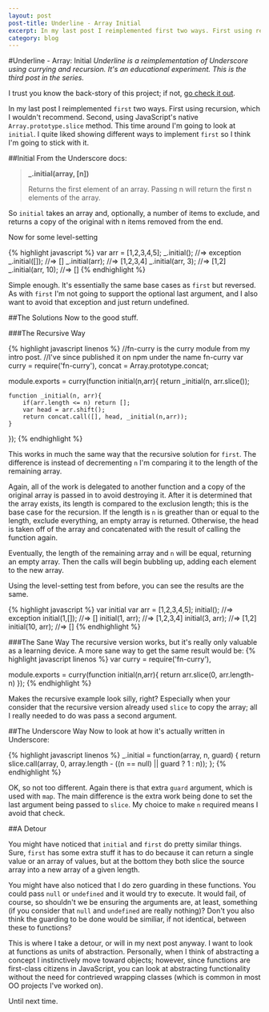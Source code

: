 ```yaml
---
layout: post
post-title: Underline - Array Initial
excerpt: In my last post I reimplemented first two ways. First using recursion, which I wouldn't recommend. Second, using JavaScript's native Array.prototype.splice method. This time around I'm going to look at initial...
category: blog
--- 
```


#Underline - Array: Initial
_Underline is a reimplementation of Underscore using currying and recursion. It's an educational experiment. This is the third post in the series._

I trust you know the back-story of this project; if not, [go check it out](underline-introduction.html).

In my last post I reimplemented <code>first</code> two ways. First using recursion, which I wouldn't recommend. Second, using JavaScript's native <code>Array.prototype.slice</code> method. This time around I'm going to look at <code>initial</code>. I quite liked showing different ways to implement <code>first</code> so I think I'm going to stick with it.

##Initial
From the Underscore docs:

<blockquote>
	<p><b>_.initial(array, [n])</b></p>
	<p>Returns the first element of an array. Passing n will return the first n elements of the array.</p>
</blockquote>

So <code>initial</code> takes an array and, optionally, a number of items to exclude, and returns a copy of the original with n items removed from the end.

Now for some level-setting

{% highlight javascript %}
var arr = [1,2,3,4,5];
_.initial(); //=> exception
_.initial([]); //=> []
_.initial(arr); //=> [1,2,3,4]
_.initial(arr, 3); //=> [1,2]
_.initial(arr, 10); //=> []
{% endhighlight %}

Simple enough. It's essentially the same base cases as <code>first</code> but reversed. As with <code>first</code> I'm not going to support the optional last argument, and I also want to avoid that exception and just return undefined.

##The Solutions
Now to the good stuff.

###The Recursive Way

{% highlight javascript linenos %}
//fn-curry is the curry module from my intro post. 
//I've since published it on npm under the name fn-curry
var curry = require('fn-curry'),
	concat = Array.prototype.concat;

module.exports = curry(function initial(n,arr){
	return _initial(n, arr.slice());

	function _initial(n, arr){
		if(arr.length <= n) return [];
		var head = arr.shift();
		return concat.call([], head, _initial(n,arr));
	}
});
{% endhighlight %}

This works in much the same way that the recursive solution for <code>first</code>. The difference is instead of decrementing <code>n</code> I'm comparing it to the length of the remaining array.

Again, all of the work is delegated to another function and a copy of the original array is passed in to avoid destroying it. After it is determined that the array exists, its length is compared to the exclusion length; this is the base case for the recursion. If the length is <code>n</code> is greather than or equal to the length, exclude everything, an empty array is returned. Otherwise, the head is taken off of the array and concatenated with the result of calling the function again. 

Eventually, the length of the remaining array and <code>n</code> will be equal, returning an empty array. Then the calls will begin bubbling up, adding each element to the new array.

Using the level-setting test from before, you can see the results are the same.

{% highlight javascript %}
var initial
var arr = [1,2,3,4,5];
initial(); //=> exception
initial(1,[]); //=> []
initial(1, arr); //=> [1,2,3,4]
initial(3, arr); //=> [1,2]
initial(10, arr); //=> []
{% endhighlight %}

###The Sane Way
The recursive version works, but it's really only valuable as a learning device. A more sane way to get the same result would be:
{% highlight javascript linenos %}
var curry = require('fn-curry'),

module.exports = curry(function initial(n,arr){
	return arr.slice(0, arr.length-n)
});
{% endhighlight %}

Makes the recursive example look silly, right? Especially when your consider that the recursive version already used <code>slice</code> to copy the array; all I really needed to do was pass a second argument.

##The Underscore Way
Now to look at how it's actually written in Underscore:

{% highlight javascript linenos %}
_.initial = function(array, n, guard) {
    return slice.call(array, 0, array.length - ((n == null) || guard ? 1 : n));
  };
 {% endhighlight %}

 OK, so not too different. Again there is that extra <code>guard</code> argument, which is used with <code>map</code>. The main difference is the extra work being done to set the last argument being passed to <code>slice</code>. My choice to make <code>n</code> required means I avoid that check.

##A Detour

You might have noticed that <code>initial</code> and <code>first</code> do pretty similar things. Sure, <code>first</code> has some extra stuff it has to do because it can return a single value or an array of values, but at the bottom they both slice the source array into a new array of a given length.

You might have also noticed that I do zero guarding in these functions. You could pass <code>null</code> or <code>undefined</code> and it would try to execute. It would fail, of course, so shouldn't we be ensuring the arguments are, at least, something (if you consider that <code>null</code> and <code>undefined</code> are really nothing)? Don't you also think the guarding to be done would be similiar, if not identical, between these to functions?

This is where I take a detour, or will in my next post anyway. I want to look at functions as units of abstraction. Personally, when I think of abstracting a concept I instinctively move toward objects; however, since functions are first-class citizens in JavaScript, you can look at abstracting functionality without the need for contrieved wrapping classes (which is common in most OO projects I've worked on).

Until next time.